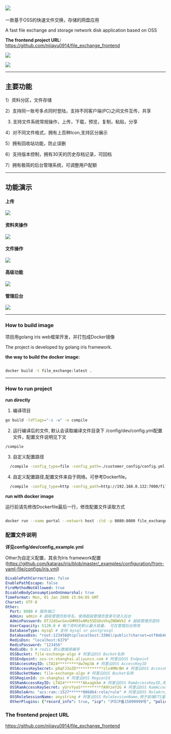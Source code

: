 # ![](./description/LOGO.svg)

一款基于OSS的快速文件交换，存储的网盘应用

A fast file exchange and storage network disk application based on OSS

**The frontend project URL:**
https://github.com/nijiayu0914/file_exchange_frontend

![](./description/login.png)

![](./description/main.png)

***

## 主要功能

1）资料分区，文件存储

2）支持同一账号多点同时登陆，支持不同客户端(PC)之间文件互传，共享

3) 支持文件系统常规操作，上传，下载，预览，复制，粘贴，分享

4）对不同文件格式，拥有上百种Icon,支持区分展示

5）拥有回收站功能，防止误删

6）支持版本控制，拥有30天的历史存档记录，可回档

7）拥有极简的后台管理系统，可调整用户配额

***

## 功能演示

#### **上传**

![](./description/upload.gif)

#### **资料夹操作**

![](./description/资料夹操作.gif)

#### **文件操作**

![](./description/文件操作1.gif)

#### **高级功能**

![](./description/文件操作2.gif)

#### **管理后台**

![](./description/管理后台.png)

***

### How to build image

项目用golang iris web框架开发，并打包成Docker镜像

The project is developed by golang iris framework.

**the way to build the docker image:**

```bash

docker build -t file_exchange:latest .

```

***

### How to run project

**run directly**

1) 编译项目
```bash
go build -ldflags="-s -w" -o compile
```

2) 运行编译后的文件, 默认会读取编译文件目录下 /config/dev/config.yml配置文件，配置文件说明见下文
```bash
/compile
```

3) 自定义配置路径
```bash
  /compile -config_type=file -config_path=./customer_config/config.yml
```

4) 自定义配置路径,配置文件来自于网络。可参考Dockerfile。
```bash
  /compile -config_type=http -config_path=http://192.168.0.132:7000/file_exchange/prod/config.yml
```

**run with docker image**

运行前请先修改Dockerfile最后一行，修改配置文件读取方式

```bash

docker run --name portal --network host -itd -p 8080:8080 file_exchange

```

### 配置文件说明

**详见config/dev/config_example.yml**

Other为自定义配置，其余为Iris framework配置(https://github.com/kataras/iris/blob/master/_examples/configuration/from-yaml-file/configs/iris.yml)

```yaml
DisablePathCorrection: false
EnablePathEscape: false
FireMethodNotAllowed: true
DisableBodyConsumptionOnUnmarshal: true
TimeFormat: Mon, 01 Jan 2006 15:04:05 GMT
Charset: UTF-8
Other:
  Port: 8080 # 服务端口
  Admin: admin # 超级管理员账号名，使用超级管理员登录可进入后台
  AdminPassword: DTJ2dSwcGevGHM93xAMz55EGOxVhqZNDWVkI # 超级管理员密码
  UserCapacity: 5120.0 # 每个资料夹默认最大容量， 可在管理后台修改
  DatabaseType: mysql # 支持 mysql or postgresql 
  DatabaseDsn: "root:123456@tcp(localhost:3306)/public?charset=utf8mb4&parseTime=True&loc=Local" # 具体参考gorm
  RedisDsn: "localhost:6379"
  RedisPassword: "123456"
  RedisDb: 0 # redis 默认数据库编号
  OSSBucket: file-exchange-algo # 阿里云OSS Bucket名称
  OSSEndpoint: oss-cn-shanghai.aliyuncs.com # 阿里云OSS Endpoint
  OSSAccessKeyID: LTAI4*********dw7mp3A # 阿里云OSS AccessKeyID
  OSSAccessKeySecret: pOqFJ3oZO************zln4MNrBH # 阿里云OSS AccessKeySecret
  OSSBucketName: file-exchange-algo # 阿里云OSS Bucket名称
  OSSRegionId: cn-shanghai # 阿里云OSS RegionId
  OSSRamAccessKeyID: LTAI4********Akxagkkm # 阿里云OSS RamAccessKeyID,用于前端STS鉴权，上传文件
  OSSRamAccessKeySecret: yUrvYyoS*********fA9YzeY2G # 阿里云OSS RamAccessKeySecret,用于前端STS鉴权，上传文件
  OSSRoleArn: "acs:ram::1527******086864:role/rule" # 阿里云OSS RoleArn,用于前端STS鉴权，上传文件
  OSSRoleSessionName: anystring # 阿里云OSS RoleSessionName,用于前端STS鉴权，上传文件
  OtherPlugins: {"record_info": true, "icp": "沪ICP备15099999号", "police": "沪公网安备000000号"} # 其他配置，如备案信息等
```

### The frontend project URL

https://github.com/nijiayu0914/file_exchange_frontend


